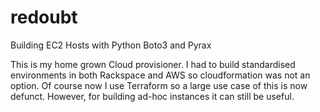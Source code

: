# redoubt
Building EC2 Hosts with Python Boto3 and Pyrax

This is my home grown Cloud provisioner.  I had to build standardised environments in both Rackspace and AWS so cloudformation was not an option.
Of course now I use Terraform so a large use case of this is now defunct.  However, for building ad-hoc instances it can still be useful.
